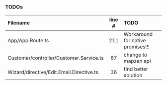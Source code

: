 ### TODOs
| Filename | line # | TODO
|:------|:------:|:------
| App/App.Route.ts | 211 | Workaround for native promises!!!
| Customer/controller/Customer.Service.ts | 67 | change to mapzen api
| Wizard/directive/Edit.Email.Directive.ts | 36 | find better solution